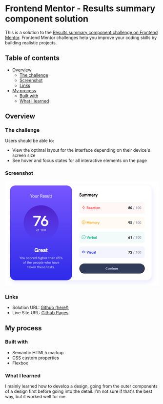 # Frontend Mentor - Results summary component solution

This is a solution to the [Results summary component challenge on Frontend Mentor](https://www.frontendmentor.io/challenges/results-summary-component-CE_K6s0maV). Frontend Mentor challenges help you improve your coding skills by building realistic projects. 

## Table of contents

- [Overview](#overview)
  - [The challenge](#the-challenge)
  - [Screenshot](#screenshot)
  - [Links](#links)
- [My process](#my-process)
  - [Built with](#built-with)
  - [What I learned](#what-i-learned)

## Overview

### The challenge

Users should be able to:

- View the optimal layout for the interface depending on their device's screen size
- See hover and focus states for all interactive elements on the page

### Screenshot

![screenshot of my attempt](./assets/results-summary-component.png)

### Links

- Solution URL: [Github (here!)](https://github.com/ilyemm/results-summary-component)
- Live Site URL: [Github Pages](https://ilyemm.github.io/results-summary-component/)

## My process

### Built with

- Semantic HTML5 markup
- CSS custom properties
- Flexbox

### What I learned

I mainly learned how to develop a design, going from the outer components of a design first before going into the detail. I'm not sure if that's the best way, but it worked well for me. 


